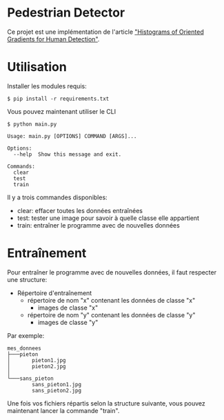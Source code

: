 # Pedestrian Detector

Ce projet est une implémentation de l'article ["Histograms of Oriented Gradients for Human Detection"](https://lear.inrialpes.fr/people/triggs/pubs/Dalal-cvpr05.pdf).


# Utilisation

Installer les modules requis:

``` shell
$ pip install -r requirements.txt
```

Vous pouvez maintenant utiliser le CLI

``` shell
$ python main.py

Usage: main.py [OPTIONS] COMMAND [ARGS]...

Options:
  --help  Show this message and exit.

Commands:
  clear
  test
  train
```

Il y a trois commandes disponibles:
* clear: effacer toutes les données entraînées
* test: tester une image pour savoir à quelle classe elle appartient
* train: entraîner le programme avec de nouvelles données

# Entraînement

Pour entraîner le programme avec de nouvelles données, il faut respecter une structure:
* Répertoire d'entraînement
    * répertoire de nom "x" contenant les données de classe "x"
        * images de classe "x"
    * répertoire de nom "y" contenant les données de classe "y"
        * images de classe "y"

Par exemple:
``` shell
mes_donnees
├───pieton
│       pieton1.jpg
│       pieton2.jpg
│
└───sans_pieton
        sans_pieton1.jpg
        sans_pieton2.jpg
```

Une fois vos fichiers répartis selon la structure suivante, vous pouvez maintenant lancer la commande "train".